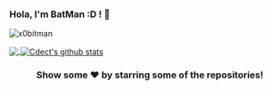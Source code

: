 ### Hola, I'm BatMan :D ! 👋

<p align="left"> <img src="https://komarev.com/ghpvc/?username=x0bitman&label=Views&color=blue&style=plastic" alt="x0bitman" /> </p>


<a href="https://github.com/x0bitman">
  <img align="center" src="https://github-readme-stats.vercel.app/api/top-langs/?username=cdect&theme=light&hide_langs_below=1" />
</a>
<a href="https://github.com/x0bitman">
 <img align="center" src="https://github-readme-stats.vercel.app/api?username=cdect&show_icons=true&theme=light&line_height=27" alt="Cdect's github stats"/>
</a>


<div align="center">

### Show some ❤️ by starring some of the repositories!

</div>


